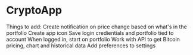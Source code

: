 # CryptoApp

Things to add:
Create notification on price change based on what's in the portfolio
Create app icon 
Save login credientials and portfolio tied to account
When logged in, start on portfolio
Work with API to get Bitcoin pricing, chart and historical data
Add preferences to settings 
